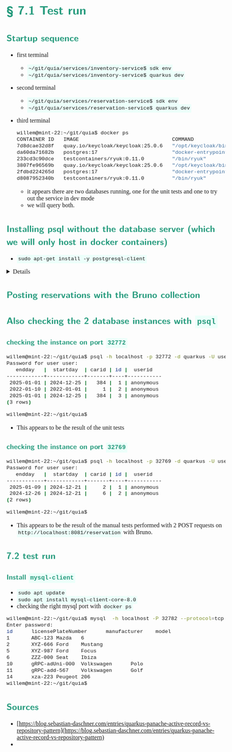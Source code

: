 <style>
body {
  font-family: "Gentium Basic", Cardo , "Linux Libertine o", "Palatino Linotype", Cambria, serif;
  font-size: 100% !important;
  padding-right: 12%;
}
code {
  padding: 0.25em;
	
  white-space: pre;
  font-family: "Tlwg mono", Consolas, "Liberation Mono", Menlo, Courier, monospace;
	
  background-color: #ECFFFA;
  //border: 1px solid #ccc;
  //border-radius: 3px;
}

kbd {
  display: inline-block;
  padding: 3px 5px;
  font-family: "Tlwg mono", Consolas, "Liberation Mono", Menlo, Courier, monospace;
  line-height: 10px;
  color: #555;
  vertical-align: middle;
  background-color: #ECFFFA;
  border: solid 1px #ccc;
  border-bottom-color: #bbb;
  border-radius: 3px;
  box-shadow: inset 0 -1px 0 #bbb;
}

h1,h2,h3,h4,h5 {
  color: #269B7D; 
  font-family: "fira sans", "Latin Modern Sans", Calibri, "Trebuchet MS", sans-serif;
}

</style>

# § 7.1 Test run

## Startup sequence
- first terminal
  - `~/git/quia/services/inventory-service$ sdk env`
  - `~/git/quia/services/inventory-service$ quarkus dev`

- second terminal
  - `~/git/quia/services/reservation-service$ sdk env`
  - `~/git/quia/services/reservation-service$ quarkus dev`
- third terminal
    ```bash
    willem@mint-22:~/git/quia$ docker ps
    CONTAINER ID   IMAGE                              COMMAND                  CREATED          STATUS          PORTS                                                               NAMES
    7d8dcae32d8f   quay.io/keycloak/keycloak:25.0.6   "/opt/keycloak/bin/k…"   37 minutes ago   Up 37 minutes   8443/tcp, 9000/tcp, 0.0.0.0:32773->8080/tcp, [::]:32773->8080/tcp   loving_fermi
    da60da71682b   postgres:17                        "docker-entrypoint.s…"   37 minutes ago   Up 37 minutes   0.0.0.0:32772->5432/tcp, [::]:32772->5432/tcp                       reverent_wescoff
    233cd3c90dce   testcontainers/ryuk:0.11.0         "/bin/ryuk"              37 minutes ago   Up 37 minutes   0.0.0.0:32771->8080/tcp, [::]:32771->8080/tcp                       testcontainers-ryuk-807b4625-e8c6-4c82-b755-116dd0e4cd2d
    3807fe96569b   quay.io/keycloak/keycloak:25.0.6   "/opt/keycloak/bin/k…"   41 minutes ago   Up 41 minutes   8443/tcp, 9000/tcp, 0.0.0.0:32770->8080/tcp, [::]:32770->8080/tcp   cranky_poincare
    2fdbd224265d   postgres:17                        "docker-entrypoint.s…"   41 minutes ago   Up 41 minutes   0.0.0.0:32769->5432/tcp, [::]:32769->5432/tcp                       quizzical_bardeen
    d8087952340b   testcontainers/ryuk:0.11.0         "/bin/ryuk"              41 minutes ago   Up 41 minutes   0.0.0.0:32768->8080/tcp, [::]:32768->8080/tcp                       testcontainers-ryuk-aca0561f-4362-4a7d-aef0-3e3344e1fc85
    ```
  - it appears there are two databases running, one for the unit tests and one to try out the service in dev mode
  - we will query both.

## Installing psql without the database server (which we will only host in docker containers)
- `sudo apt-get install -y postgresql-client`

<details>

```bash
willem@mint-22:~/git/quia$ sudo apt-get install -y postgresql-client
Reading package lists... Done
Building dependency tree... Done
Reading state information... Done
The following additional packages will be installed:
  libpq5 postgresql-client-16 postgresql-client-common
Suggested packages:
  postgresql-16 postgresql-doc-16
The following NEW packages will be installed:
  libpq5 postgresql-client postgresql-client-16 postgresql-client-common
0 upgraded, 4 newly installed, 0 to remove and 0 not upgraded.
Need to get 1.460 kB of archives.
After this operation, 4.682 kB of additional disk space will be used.
Get:1 http://mirror.nforce.com/pub/linux/ubuntu noble-updates/main amd64 libpq5 amd64 16.6-0ubuntu0.24.04.1 [141 kB]
Get:2 http://mirror.nforce.com/pub/linux/ubuntu noble-updates/main amd64 postgresql-client-common all 257build1.1 [36,4 kB]
Get:3 http://mirror.nforce.com/pub/linux/ubuntu noble-updates/main amd64 postgresql-client-16 amd64 16.6-0ubuntu0.24.04.1 [1.271 kB]
Get:4 http://mirror.nforce.com/pub/linux/ubuntu noble-updates/main amd64 postgresql-client all 16+257build1.1 [11,6 kB]
Fetched 1.460 kB in 0s (6.190 kB/s)           
debconf: unable to initialize frontend: Dialog
debconf: (Dialog frontend requires a screen at least 13 lines tall and 31 columns wide.)
debconf: falling back to frontend: Readline
Selecting previously unselected package libpq5:amd64.
(Reading database ... 495931 files and directories currently installed.)
Preparing to unpack .../libpq5_16.6-0ubuntu0.24.04.1_amd64.deb ...
Unpacking libpq5:amd64 (16.6-0ubuntu0.24.04.1) ...
Selecting previously unselected package postgresql-client-common.
Preparing to unpack .../postgresql-client-common_257build1.1_all.deb ...
Unpacking postgresql-client-common (257build1.1) ...
Selecting previously unselected package postgresql-client-16.
Preparing to unpack .../postgresql-client-16_16.6-0ubuntu0.24.04.1_amd64.deb ...
Unpacking postgresql-client-16 (16.6-0ubuntu0.24.04.1) ...
Selecting previously unselected package postgresql-client.
Preparing to unpack .../postgresql-client_16+257build1.1_all.deb ...
Unpacking postgresql-client (16+257build1.1) ...
Setting up postgresql-client-common (257build1.1) ...
Setting up libpq5:amd64 (16.6-0ubuntu0.24.04.1) ...
Setting up postgresql-client-16 (16.6-0ubuntu0.24.04.1) ...
update-alternatives: using /usr/share/postgresql/16/man/man1/psql.1.gz to provide /usr/share/man/man1/psql.1.gz (psql.1.gz) in auto mode
Setting up postgresql-client (16+257build1.1) ...
Processing triggers for man-db (2.12.0-4build2) ...
Processing triggers for libc-bin (2.39-0ubuntu8.3) ...
willem@mint-22:~/git/quia$ psql --version
psql (PostgreSQL) 16.6 (Ubuntu 16.6-0ubuntu0.24.04.1)
willem@mint-22:~/git/quia$
```

</details>

## Posting reservations with the Bruno collection

## Also checking the 2 database instances with `psql`

### checking the instance on port `32772`
```bash
willem@mint-22:~/git/quia$ psql -h localhost -p 32772 -d quarkus -U user -c 'SELECT * FROM Reservation;'
Password for user user: 
   endday   |  startday  | carid | id |  userid   
------------+------------+-------+----+-----------
 2025-01-01 | 2024-12-25 |   384 |  1 | anonymous
 2022-01-10 | 2022-01-01 |     1 |  2 | anonymous
 2025-01-01 | 2024-12-25 |   384 |  3 | anonymous
(3 rows)

willem@mint-22:~/git/quia$
```
- This appears to be the result of the unit tests

### checking the instance on port `32769`
```bash
willem@mint-22:~/git/quia$ psql -h localhost -p 32769 -d quarkus -U user -c 'SELECT * FROM Reservation;'
Password for user user: 
   endday   |  startday  | carid | id |  userid   
------------+------------+-------+----+-----------
 2025-01-09 | 2024-12-21 |     2 |  1 | anonymous
 2024-12-26 | 2024-12-21 |     6 |  2 | anonymous
(2 rows)

willem@mint-22:~/git/quia$
```
- This appears to be the result of the manual tests performed with 2 POST requests on `http://localhost:8081/reservation`
  with Bruno.

## 7.2 test run

### Install `mysql-client`
- `sudo apt update`
- `sudo apt install mysql-client-core-8.0`
- checking the right mysql port with `docker ps`
```bash
willem@mint-22:~/git/quia$ mysql  -h localhost -P 32782 --protocol=tcp -u user -p quarkus <<< 'SELECT * FROM Car;'
Enter password: 
id      licensePlateNumber      manufacturer    model
1       ABC-123 Mazda   6
2       XYZ-666 Ford    Mustang
5       XYZ-987 Ford    Focus
6       ZZZ-000 Seat    Ibiza
10      gRPC-adUni-000  Volkswagen      Polo
11      gRPC-add-567    Volkswagen      Golf
14      xza-223 Peugeot 206
willem@mint-22:~/git/quia$ 
```

## Sources
- [https://blog.sebastian-daschner.com/entries/quarkus-panache-active-record-vs-repository-pattern](https://blog.sebastian-daschner.com/entries/quarkus-panache-active-record-vs-repository-pattern)
- 